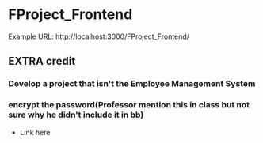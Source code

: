 # FProject_Frontend
Example URL: http://localhost:3000/FProject_Frontend/




## EXTRA credit
### Develop a project that isn't the Employee Management System
### encrypt the password(Professor mention this in class but not sure why he didn't include it in bb)
* Link here
